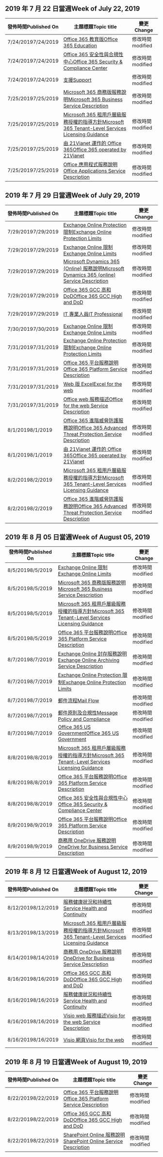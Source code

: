 <!-- This file is generated automatically each week. Changes made to this file will be overwritten.-->




## <a name="week-of-july-22-2019"></a><span data-ttu-id="a3a10-101">2019 年 7 月 22 日當週</span><span class="sxs-lookup"><span data-stu-id="a3a10-101">Week of July 22, 2019</span></span>


| <span data-ttu-id="a3a10-102">發佈時間</span><span class="sxs-lookup"><span data-stu-id="a3a10-102">Published On</span></span> |<span data-ttu-id="a3a10-103">主題標題</span><span class="sxs-lookup"><span data-stu-id="a3a10-103">Topic title</span></span> | <span data-ttu-id="a3a10-104">變更</span><span class="sxs-lookup"><span data-stu-id="a3a10-104">Change</span></span> |
|------|------------|--------|
| <span data-ttu-id="a3a10-105">7/24/2019</span><span class="sxs-lookup"><span data-stu-id="a3a10-105">7/24/2019</span></span> | [<span data-ttu-id="a3a10-106">Office 365 教育版</span><span class="sxs-lookup"><span data-stu-id="a3a10-106">Office 365 Education</span></span>](/Office365/ServiceDescriptions/office-365-platform-service-description/office-365-education) | <span data-ttu-id="a3a10-107">修改時間</span><span class="sxs-lookup"><span data-stu-id="a3a10-107">modified</span></span> |
| <span data-ttu-id="a3a10-108">7/24/2019</span><span class="sxs-lookup"><span data-stu-id="a3a10-108">7/24/2019</span></span> | [<span data-ttu-id="a3a10-109">Office 365 安全性與合規性中心</span><span class="sxs-lookup"><span data-stu-id="a3a10-109">Office 365 Security & Compliance Center</span></span>](/Office365/ServiceDescriptions/office-365-platform-service-description/office-365-securitycompliance-center) | <span data-ttu-id="a3a10-110">修改時間</span><span class="sxs-lookup"><span data-stu-id="a3a10-110">modified</span></span> |
| <span data-ttu-id="a3a10-111">7/24/2019</span><span class="sxs-lookup"><span data-stu-id="a3a10-111">7/24/2019</span></span> | [<span data-ttu-id="a3a10-112">支援</span><span class="sxs-lookup"><span data-stu-id="a3a10-112">Support</span></span>](/Office365/ServiceDescriptions/office-365-platform-service-description/support) | <span data-ttu-id="a3a10-113">修改時間</span><span class="sxs-lookup"><span data-stu-id="a3a10-113">modified</span></span> |
| <span data-ttu-id="a3a10-114">7/25/2019</span><span class="sxs-lookup"><span data-stu-id="a3a10-114">7/25/2019</span></span> | [<span data-ttu-id="a3a10-115">Microsoft 365 商務版服務說明</span><span class="sxs-lookup"><span data-stu-id="a3a10-115">Microsoft 365 Business Service Description</span></span>](/Office365/ServiceDescriptions/microsoft-365-service-descriptions/microsoft-365-business-service-description) | <span data-ttu-id="a3a10-116">修改時間</span><span class="sxs-lookup"><span data-stu-id="a3a10-116">modified</span></span> |
| <span data-ttu-id="a3a10-117">7/25/2019</span><span class="sxs-lookup"><span data-stu-id="a3a10-117">7/25/2019</span></span> | [<span data-ttu-id="a3a10-118">Microsoft 365 租用戶層級服務授權的指導方針</span><span class="sxs-lookup"><span data-stu-id="a3a10-118">Microsoft 365 Tenant-Level Services Licensing Guidance</span></span>](/Office365/ServiceDescriptions/microsoft-365-service-descriptions/microsoft-365-tenantlevel-services-licensing-guidance) | <span data-ttu-id="a3a10-119">修改時間</span><span class="sxs-lookup"><span data-stu-id="a3a10-119">modified</span></span> |
| <span data-ttu-id="a3a10-120">7/25/2019</span><span class="sxs-lookup"><span data-stu-id="a3a10-120">7/25/2019</span></span> | [<span data-ttu-id="a3a10-121">由 21Vianet 運作的 Office 365</span><span class="sxs-lookup"><span data-stu-id="a3a10-121">Office 365 operated by 21Vianet</span></span>](/Office365/ServiceDescriptions/office-365-platform-service-description/office-365-operated-by-21vianet) | <span data-ttu-id="a3a10-122">修改時間</span><span class="sxs-lookup"><span data-stu-id="a3a10-122">modified</span></span> |
| <span data-ttu-id="a3a10-123">7/25/2019</span><span class="sxs-lookup"><span data-stu-id="a3a10-123">7/25/2019</span></span> | [<span data-ttu-id="a3a10-124">Office 應用程式服務說明</span><span class="sxs-lookup"><span data-stu-id="a3a10-124">Office Applications Service Description</span></span>](/Office365/ServiceDescriptions/office-applications-service-description/office-applications-service-description) | <span data-ttu-id="a3a10-125">修改時間</span><span class="sxs-lookup"><span data-stu-id="a3a10-125">modified</span></span> |


## <a name="week-of-july-29-2019"></a><span data-ttu-id="a3a10-126">2019 年 7 月 29 日當週</span><span class="sxs-lookup"><span data-stu-id="a3a10-126">Week of July 29, 2019</span></span>


| <span data-ttu-id="a3a10-127">發佈時間</span><span class="sxs-lookup"><span data-stu-id="a3a10-127">Published On</span></span> |<span data-ttu-id="a3a10-128">主題標題</span><span class="sxs-lookup"><span data-stu-id="a3a10-128">Topic title</span></span> | <span data-ttu-id="a3a10-129">變更</span><span class="sxs-lookup"><span data-stu-id="a3a10-129">Change</span></span> |
|------|------------|--------|
| <span data-ttu-id="a3a10-130">7/29/2019</span><span class="sxs-lookup"><span data-stu-id="a3a10-130">7/29/2019</span></span> | [<span data-ttu-id="a3a10-131">Exchange Online Protection 限制</span><span class="sxs-lookup"><span data-stu-id="a3a10-131">Exchange Online Protection Limits</span></span>](/Office365/ServiceDescriptions/exchange-online-protection-service-description/exchange-online-protection-limits) | <span data-ttu-id="a3a10-132">修改時間</span><span class="sxs-lookup"><span data-stu-id="a3a10-132">modified</span></span> |
| <span data-ttu-id="a3a10-133">7/29/2019</span><span class="sxs-lookup"><span data-stu-id="a3a10-133">7/29/2019</span></span> | [<span data-ttu-id="a3a10-134">Exchange Online 限制</span><span class="sxs-lookup"><span data-stu-id="a3a10-134">Exchange Online Limits</span></span>](/Office365/ServiceDescriptions/exchange-online-service-description/exchange-online-limits) | <span data-ttu-id="a3a10-135">修改時間</span><span class="sxs-lookup"><span data-stu-id="a3a10-135">modified</span></span> |
| <span data-ttu-id="a3a10-136">7/29/2019</span><span class="sxs-lookup"><span data-stu-id="a3a10-136">7/29/2019</span></span> | [<span data-ttu-id="a3a10-137">Microsoft Dynamics 365 (Online) 服務說明</span><span class="sxs-lookup"><span data-stu-id="a3a10-137">Microsoft Dynamics 365 (online) Service Description</span></span>](/Office365/ServiceDescriptions/microsoft-dynamics-365-online-service-description) | <span data-ttu-id="a3a10-138">修改時間</span><span class="sxs-lookup"><span data-stu-id="a3a10-138">modified</span></span> |
| <span data-ttu-id="a3a10-139">7/29/2019</span><span class="sxs-lookup"><span data-stu-id="a3a10-139">7/29/2019</span></span> | [<span data-ttu-id="a3a10-140">Office 365 GCC 高和 DoD</span><span class="sxs-lookup"><span data-stu-id="a3a10-140">Office 365 GCC High and DoD</span></span>](/Office365/ServiceDescriptions/office-365-platform-service-description/office-365-us-government/gcc-high-and-dod) | <span data-ttu-id="a3a10-141">修改時間</span><span class="sxs-lookup"><span data-stu-id="a3a10-141">modified</span></span> |
| <span data-ttu-id="a3a10-142">7/29/2019</span><span class="sxs-lookup"><span data-stu-id="a3a10-142">7/29/2019</span></span> | [<span data-ttu-id="a3a10-143">IT 專業人員</span><span class="sxs-lookup"><span data-stu-id="a3a10-143">IT Professional</span></span>](/Office365/ServiceDescriptions/sharepoint-online-service-description/it-professional) | <span data-ttu-id="a3a10-144">修改時間</span><span class="sxs-lookup"><span data-stu-id="a3a10-144">modified</span></span> |
| <span data-ttu-id="a3a10-145">7/30/2019</span><span class="sxs-lookup"><span data-stu-id="a3a10-145">7/30/2019</span></span> | [<span data-ttu-id="a3a10-146">Exchange Online 限制</span><span class="sxs-lookup"><span data-stu-id="a3a10-146">Exchange Online Limits</span></span>](/Office365/ServiceDescriptions/exchange-online-service-description/exchange-online-limits) | <span data-ttu-id="a3a10-147">修改時間</span><span class="sxs-lookup"><span data-stu-id="a3a10-147">modified</span></span> |
| <span data-ttu-id="a3a10-148">7/31/2019</span><span class="sxs-lookup"><span data-stu-id="a3a10-148">7/31/2019</span></span> | [<span data-ttu-id="a3a10-149">Exchange Online Protection 限制</span><span class="sxs-lookup"><span data-stu-id="a3a10-149">Exchange Online Protection Limits</span></span>](/Office365/ServiceDescriptions/exchange-online-protection-service-description/exchange-online-protection-limits) | <span data-ttu-id="a3a10-150">修改時間</span><span class="sxs-lookup"><span data-stu-id="a3a10-150">modified</span></span> |
| <span data-ttu-id="a3a10-151">7/31/2019</span><span class="sxs-lookup"><span data-stu-id="a3a10-151">7/31/2019</span></span> | [<span data-ttu-id="a3a10-152">Office 365 平台服務說明</span><span class="sxs-lookup"><span data-stu-id="a3a10-152">Office 365 Platform Service Description</span></span>](/Office365/ServiceDescriptions/office-365-platform-service-description/office-365-platform-service-description) | <span data-ttu-id="a3a10-153">修改時間</span><span class="sxs-lookup"><span data-stu-id="a3a10-153">modified</span></span> |
| <span data-ttu-id="a3a10-154">7/31/2019</span><span class="sxs-lookup"><span data-stu-id="a3a10-154">7/31/2019</span></span> | [<span data-ttu-id="a3a10-155">Web 版 Excel</span><span class="sxs-lookup"><span data-stu-id="a3a10-155">Excel for the web</span></span>](/Office365/ServiceDescriptions/office-online-service-description/excel-online) | <span data-ttu-id="a3a10-156">修改時間</span><span class="sxs-lookup"><span data-stu-id="a3a10-156">modified</span></span> |
| <span data-ttu-id="a3a10-157">7/31/2019</span><span class="sxs-lookup"><span data-stu-id="a3a10-157">7/31/2019</span></span> | [<span data-ttu-id="a3a10-158">Office web 服務描述</span><span class="sxs-lookup"><span data-stu-id="a3a10-158">Office for the web Service Description</span></span>](/Office365/ServiceDescriptions/office-online-service-description/office-online-service-description) | <span data-ttu-id="a3a10-159">修改時間</span><span class="sxs-lookup"><span data-stu-id="a3a10-159">modified</span></span> |
| <span data-ttu-id="a3a10-160">8/1/2019</span><span class="sxs-lookup"><span data-stu-id="a3a10-160">8/1/2019</span></span> | [<span data-ttu-id="a3a10-161">Office 365 進階威脅防護服務說明</span><span class="sxs-lookup"><span data-stu-id="a3a10-161">Office 365 Advanced Threat Protection Service Description</span></span>](/Office365/ServiceDescriptions/office-365-advanced-threat-protection-service-description) | <span data-ttu-id="a3a10-162">修改時間</span><span class="sxs-lookup"><span data-stu-id="a3a10-162">modified</span></span> |
| <span data-ttu-id="a3a10-163">8/1/2019</span><span class="sxs-lookup"><span data-stu-id="a3a10-163">8/1/2019</span></span> | [<span data-ttu-id="a3a10-164">由 21Vianet 運作的 Office 365</span><span class="sxs-lookup"><span data-stu-id="a3a10-164">Office 365 operated by 21Vianet</span></span>](/Office365/ServiceDescriptions/office-365-platform-service-description/office-365-operated-by-21vianet) | <span data-ttu-id="a3a10-165">修改時間</span><span class="sxs-lookup"><span data-stu-id="a3a10-165">modified</span></span> |
| <span data-ttu-id="a3a10-166">8/2/2019</span><span class="sxs-lookup"><span data-stu-id="a3a10-166">8/2/2019</span></span> | [<span data-ttu-id="a3a10-167">Microsoft 365 租用戶層級服務授權的指導方針</span><span class="sxs-lookup"><span data-stu-id="a3a10-167">Microsoft 365 Tenant-Level Services Licensing Guidance</span></span>](/Office365/ServiceDescriptions/microsoft-365-service-descriptions/microsoft-365-tenantlevel-services-licensing-guidance) | <span data-ttu-id="a3a10-168">修改時間</span><span class="sxs-lookup"><span data-stu-id="a3a10-168">modified</span></span> |
| <span data-ttu-id="a3a10-169">8/2/2019</span><span class="sxs-lookup"><span data-stu-id="a3a10-169">8/2/2019</span></span> | [<span data-ttu-id="a3a10-170">Office 365 進階威脅防護服務說明</span><span class="sxs-lookup"><span data-stu-id="a3a10-170">Office 365 Advanced Threat Protection Service Description</span></span>](/Office365/ServiceDescriptions/office-365-advanced-threat-protection-service-description) | <span data-ttu-id="a3a10-171">修改時間</span><span class="sxs-lookup"><span data-stu-id="a3a10-171">modified</span></span> |


## <a name="week-of-august-05-2019"></a><span data-ttu-id="a3a10-172">2019 年 8 月 05 日當週</span><span class="sxs-lookup"><span data-stu-id="a3a10-172">Week of August 05, 2019</span></span>


| <span data-ttu-id="a3a10-173">發佈時間</span><span class="sxs-lookup"><span data-stu-id="a3a10-173">Published On</span></span> |<span data-ttu-id="a3a10-174">主題標題</span><span class="sxs-lookup"><span data-stu-id="a3a10-174">Topic title</span></span> | <span data-ttu-id="a3a10-175">變更</span><span class="sxs-lookup"><span data-stu-id="a3a10-175">Change</span></span> |
|------|------------|--------|
| <span data-ttu-id="a3a10-176">8/5/2019</span><span class="sxs-lookup"><span data-stu-id="a3a10-176">8/5/2019</span></span> | [<span data-ttu-id="a3a10-177">Exchange Online 限制</span><span class="sxs-lookup"><span data-stu-id="a3a10-177">Exchange Online Limits</span></span>](/Office365/ServiceDescriptions/exchange-online-service-description/exchange-online-limits) | <span data-ttu-id="a3a10-178">修改時間</span><span class="sxs-lookup"><span data-stu-id="a3a10-178">modified</span></span> |
| <span data-ttu-id="a3a10-179">8/5/2019</span><span class="sxs-lookup"><span data-stu-id="a3a10-179">8/5/2019</span></span> | [<span data-ttu-id="a3a10-180">Microsoft 365 商務版服務說明</span><span class="sxs-lookup"><span data-stu-id="a3a10-180">Microsoft 365 Business Service Description</span></span>](/Office365/ServiceDescriptions/microsoft-365-service-descriptions/microsoft-365-business-service-description) | <span data-ttu-id="a3a10-181">修改時間</span><span class="sxs-lookup"><span data-stu-id="a3a10-181">modified</span></span> |
| <span data-ttu-id="a3a10-182">8/5/2019</span><span class="sxs-lookup"><span data-stu-id="a3a10-182">8/5/2019</span></span> | [<span data-ttu-id="a3a10-183">Microsoft 365 租用戶層級服務授權的指導方針</span><span class="sxs-lookup"><span data-stu-id="a3a10-183">Microsoft 365 Tenant-Level Services Licensing Guidance</span></span>](/Office365/ServiceDescriptions/microsoft-365-service-descriptions/microsoft-365-tenantlevel-services-licensing-guidance) | <span data-ttu-id="a3a10-184">修改時間</span><span class="sxs-lookup"><span data-stu-id="a3a10-184">modified</span></span> |
| <span data-ttu-id="a3a10-185">8/5/2019</span><span class="sxs-lookup"><span data-stu-id="a3a10-185">8/5/2019</span></span> | [<span data-ttu-id="a3a10-186">Office 365 平台服務說明</span><span class="sxs-lookup"><span data-stu-id="a3a10-186">Office 365 Platform Service Description</span></span>](/Office365/ServiceDescriptions/office-365-platform-service-description/office-365-platform-service-description) | <span data-ttu-id="a3a10-187">修改時間</span><span class="sxs-lookup"><span data-stu-id="a3a10-187">modified</span></span> |
| <span data-ttu-id="a3a10-188">8/7/2019</span><span class="sxs-lookup"><span data-stu-id="a3a10-188">8/7/2019</span></span> | [<span data-ttu-id="a3a10-189">Exchange Online 封存服務說明</span><span class="sxs-lookup"><span data-stu-id="a3a10-189">Exchange Online Archiving Service Description</span></span>](/Office365/ServiceDescriptions/exchange-online-archiving-service-description/exchange-online-archiving-service-description) | <span data-ttu-id="a3a10-190">修改時間</span><span class="sxs-lookup"><span data-stu-id="a3a10-190">modified</span></span> |
| <span data-ttu-id="a3a10-191">8/7/2019</span><span class="sxs-lookup"><span data-stu-id="a3a10-191">8/7/2019</span></span> | [<span data-ttu-id="a3a10-192">Exchange Online Protection 限制</span><span class="sxs-lookup"><span data-stu-id="a3a10-192">Exchange Online Protection Limits</span></span>](/Office365/ServiceDescriptions/exchange-online-protection-service-description/exchange-online-protection-limits) | <span data-ttu-id="a3a10-193">修改時間</span><span class="sxs-lookup"><span data-stu-id="a3a10-193">modified</span></span> |
| <span data-ttu-id="a3a10-194">8/7/2019</span><span class="sxs-lookup"><span data-stu-id="a3a10-194">8/7/2019</span></span> | [<span data-ttu-id="a3a10-195">郵件流程</span><span class="sxs-lookup"><span data-stu-id="a3a10-195">Mail Flow</span></span>](/Office365/ServiceDescriptions/exchange-online-service-description/mail-flow) | <span data-ttu-id="a3a10-196">修改時間</span><span class="sxs-lookup"><span data-stu-id="a3a10-196">modified</span></span> |
| <span data-ttu-id="a3a10-197">8/7/2019</span><span class="sxs-lookup"><span data-stu-id="a3a10-197">8/7/2019</span></span> | [<span data-ttu-id="a3a10-198">郵件原則及合規性</span><span class="sxs-lookup"><span data-stu-id="a3a10-198">Message Policy and Compliance</span></span>](/Office365/ServiceDescriptions/exchange-online-service-description/message-policy-and-compliance) | <span data-ttu-id="a3a10-199">修改時間</span><span class="sxs-lookup"><span data-stu-id="a3a10-199">modified</span></span> |
| <span data-ttu-id="a3a10-200">8/7/2019</span><span class="sxs-lookup"><span data-stu-id="a3a10-200">8/7/2019</span></span> | [<span data-ttu-id="a3a10-201">Office 365 US Government</span><span class="sxs-lookup"><span data-stu-id="a3a10-201">Office 365 US Government</span></span>](/Office365/ServiceDescriptions/office-365-platform-service-description/office-365-us-government/office-365-us-government) | <span data-ttu-id="a3a10-202">修改時間</span><span class="sxs-lookup"><span data-stu-id="a3a10-202">modified</span></span> |
| <span data-ttu-id="a3a10-203">8/8/2019</span><span class="sxs-lookup"><span data-stu-id="a3a10-203">8/8/2019</span></span> | [<span data-ttu-id="a3a10-204">Microsoft 365 租用戶層級服務授權的指導方針</span><span class="sxs-lookup"><span data-stu-id="a3a10-204">Microsoft 365 Tenant-Level Services Licensing Guidance</span></span>](/Office365/ServiceDescriptions/microsoft-365-service-descriptions/microsoft-365-tenantlevel-services-licensing-guidance) | <span data-ttu-id="a3a10-205">修改時間</span><span class="sxs-lookup"><span data-stu-id="a3a10-205">modified</span></span> |
| <span data-ttu-id="a3a10-206">8/8/2019</span><span class="sxs-lookup"><span data-stu-id="a3a10-206">8/8/2019</span></span> | [<span data-ttu-id="a3a10-207">Office 365 平台服務說明</span><span class="sxs-lookup"><span data-stu-id="a3a10-207">Office 365 Platform Service Description</span></span>](/Office365/ServiceDescriptions/office-365-platform-service-description/office-365-platform-service-description) | <span data-ttu-id="a3a10-208">修改時間</span><span class="sxs-lookup"><span data-stu-id="a3a10-208">modified</span></span> |
| <span data-ttu-id="a3a10-209">8/8/2019</span><span class="sxs-lookup"><span data-stu-id="a3a10-209">8/8/2019</span></span> | [<span data-ttu-id="a3a10-210">Office 365 安全性與合規性中心</span><span class="sxs-lookup"><span data-stu-id="a3a10-210">Office 365 Security & Compliance Center</span></span>](/Office365/ServiceDescriptions/office-365-platform-service-description/office-365-securitycompliance-center) | <span data-ttu-id="a3a10-211">修改時間</span><span class="sxs-lookup"><span data-stu-id="a3a10-211">modified</span></span> |
| <span data-ttu-id="a3a10-212">8/9/2019</span><span class="sxs-lookup"><span data-stu-id="a3a10-212">8/9/2019</span></span> | [<span data-ttu-id="a3a10-213">Office 365 平台服務說明</span><span class="sxs-lookup"><span data-stu-id="a3a10-213">Office 365 Platform Service Description</span></span>](/Office365/ServiceDescriptions/office-365-platform-service-description/office-365-platform-service-description) | <span data-ttu-id="a3a10-214">修改時間</span><span class="sxs-lookup"><span data-stu-id="a3a10-214">modified</span></span> |
| <span data-ttu-id="a3a10-215">8/9/2019</span><span class="sxs-lookup"><span data-stu-id="a3a10-215">8/9/2019</span></span> | [<span data-ttu-id="a3a10-216">商務用 OneDrive 服務說明</span><span class="sxs-lookup"><span data-stu-id="a3a10-216">OneDrive for Business Service Description</span></span>](/Office365/ServiceDescriptions/onedrive-for-business-service-description) | <span data-ttu-id="a3a10-217">修改時間</span><span class="sxs-lookup"><span data-stu-id="a3a10-217">modified</span></span> |


## <a name="week-of-august-12-2019"></a><span data-ttu-id="a3a10-218">2019 年 8 月 12 日當週</span><span class="sxs-lookup"><span data-stu-id="a3a10-218">Week of August 12, 2019</span></span>


| <span data-ttu-id="a3a10-219">發佈時間</span><span class="sxs-lookup"><span data-stu-id="a3a10-219">Published On</span></span> |<span data-ttu-id="a3a10-220">主題標題</span><span class="sxs-lookup"><span data-stu-id="a3a10-220">Topic title</span></span> | <span data-ttu-id="a3a10-221">變更</span><span class="sxs-lookup"><span data-stu-id="a3a10-221">Change</span></span> |
|------|------------|--------|
| <span data-ttu-id="a3a10-222">8/12/2019</span><span class="sxs-lookup"><span data-stu-id="a3a10-222">8/12/2019</span></span> | [<span data-ttu-id="a3a10-223">服務健康狀況和持續性</span><span class="sxs-lookup"><span data-stu-id="a3a10-223">Service Health and Continuity</span></span>](/Office365/ServiceDescriptions/office-365-platform-service-description/service-health-and-continuity) | <span data-ttu-id="a3a10-224">修改時間</span><span class="sxs-lookup"><span data-stu-id="a3a10-224">modified</span></span> |
| <span data-ttu-id="a3a10-225">8/13/2019</span><span class="sxs-lookup"><span data-stu-id="a3a10-225">8/13/2019</span></span> | [<span data-ttu-id="a3a10-226">Microsoft 365 租用戶層級服務授權的指導方針</span><span class="sxs-lookup"><span data-stu-id="a3a10-226">Microsoft 365 Tenant-Level Services Licensing Guidance</span></span>](/Office365/ServiceDescriptions/microsoft-365-service-descriptions/microsoft-365-tenantlevel-services-licensing-guidance) | <span data-ttu-id="a3a10-227">修改時間</span><span class="sxs-lookup"><span data-stu-id="a3a10-227">modified</span></span> |
| <span data-ttu-id="a3a10-228">8/14/2019</span><span class="sxs-lookup"><span data-stu-id="a3a10-228">8/14/2019</span></span> | [<span data-ttu-id="a3a10-229">商務用 OneDrive 服務說明</span><span class="sxs-lookup"><span data-stu-id="a3a10-229">OneDrive for Business Service Description</span></span>](/Office365/ServiceDescriptions/onedrive-for-business-service-description) | <span data-ttu-id="a3a10-230">修改時間</span><span class="sxs-lookup"><span data-stu-id="a3a10-230">modified</span></span> |
| <span data-ttu-id="a3a10-231">8/16/2019</span><span class="sxs-lookup"><span data-stu-id="a3a10-231">8/16/2019</span></span> | [<span data-ttu-id="a3a10-232">Office 365 GCC 高和 DoD</span><span class="sxs-lookup"><span data-stu-id="a3a10-232">Office 365 GCC High and DoD</span></span>](/Office365/ServiceDescriptions/office-365-platform-service-description/office-365-us-government/gcc-high-and-dod) | <span data-ttu-id="a3a10-233">修改時間</span><span class="sxs-lookup"><span data-stu-id="a3a10-233">modified</span></span> |
| <span data-ttu-id="a3a10-234">8/16/2019</span><span class="sxs-lookup"><span data-stu-id="a3a10-234">8/16/2019</span></span> | [<span data-ttu-id="a3a10-235">服務健康狀況和持續性</span><span class="sxs-lookup"><span data-stu-id="a3a10-235">Service Health and Continuity</span></span>](/Office365/ServiceDescriptions/office-365-platform-service-description/service-health-and-continuity) | <span data-ttu-id="a3a10-236">修改時間</span><span class="sxs-lookup"><span data-stu-id="a3a10-236">modified</span></span> |
| <span data-ttu-id="a3a10-237">8/16/2019</span><span class="sxs-lookup"><span data-stu-id="a3a10-237">8/16/2019</span></span> | [<span data-ttu-id="a3a10-238">Visio web 服務描述</span><span class="sxs-lookup"><span data-stu-id="a3a10-238">Visio for the web Service Description</span></span>](/Office365/ServiceDescriptions/visio-online-service-description/visio-online-service-description) | <span data-ttu-id="a3a10-239">修改時間</span><span class="sxs-lookup"><span data-stu-id="a3a10-239">modified</span></span> |
| <span data-ttu-id="a3a10-240">8/16/2019</span><span class="sxs-lookup"><span data-stu-id="a3a10-240">8/16/2019</span></span> | [<span data-ttu-id="a3a10-241">Visio 網頁</span><span class="sxs-lookup"><span data-stu-id="a3a10-241">Visio for the web</span></span>](/Office365/ServiceDescriptions/visio-online-service-description/visio-online) | <span data-ttu-id="a3a10-242">修改時間</span><span class="sxs-lookup"><span data-stu-id="a3a10-242">modified</span></span> |


## <a name="week-of-august-19-2019"></a><span data-ttu-id="a3a10-243">2019 年 8 月 19 日當週</span><span class="sxs-lookup"><span data-stu-id="a3a10-243">Week of August 19, 2019</span></span>


| <span data-ttu-id="a3a10-244">發佈時間</span><span class="sxs-lookup"><span data-stu-id="a3a10-244">Published On</span></span> |<span data-ttu-id="a3a10-245">主題標題</span><span class="sxs-lookup"><span data-stu-id="a3a10-245">Topic title</span></span> | <span data-ttu-id="a3a10-246">變更</span><span class="sxs-lookup"><span data-stu-id="a3a10-246">Change</span></span> |
|------|------------|--------|
| <span data-ttu-id="a3a10-247">8/22/2019</span><span class="sxs-lookup"><span data-stu-id="a3a10-247">8/22/2019</span></span> | [<span data-ttu-id="a3a10-248">Office 365 平台服務說明</span><span class="sxs-lookup"><span data-stu-id="a3a10-248">Office 365 Platform Service Description</span></span>](/Office365/ServiceDescriptions/office-365-platform-service-description/office-365-platform-service-description) | <span data-ttu-id="a3a10-249">修改時間</span><span class="sxs-lookup"><span data-stu-id="a3a10-249">modified</span></span> |
| <span data-ttu-id="a3a10-250">8/22/2019</span><span class="sxs-lookup"><span data-stu-id="a3a10-250">8/22/2019</span></span> | [<span data-ttu-id="a3a10-251">Office 365 GCC 高和 DoD</span><span class="sxs-lookup"><span data-stu-id="a3a10-251">Office 365 GCC High and DoD</span></span>](/Office365/ServiceDescriptions/office-365-platform-service-description/office-365-us-government/gcc-high-and-dod) | <span data-ttu-id="a3a10-252">修改時間</span><span class="sxs-lookup"><span data-stu-id="a3a10-252">modified</span></span> |
| <span data-ttu-id="a3a10-253">8/22/2019</span><span class="sxs-lookup"><span data-stu-id="a3a10-253">8/22/2019</span></span> | [<span data-ttu-id="a3a10-254">SharePoint Online 服務說明</span><span class="sxs-lookup"><span data-stu-id="a3a10-254">SharePoint Online Service Description</span></span>](/Office365/ServiceDescriptions/sharepoint-online-service-description/sharepoint-online-service-description) | <span data-ttu-id="a3a10-255">修改時間</span><span class="sxs-lookup"><span data-stu-id="a3a10-255">modified</span></span> |
